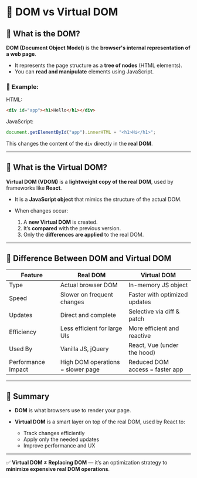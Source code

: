 # 📘 DOM vs Virtual DOM

## 🔹 What is the DOM?

**DOM (Document Object Model)** is the **browser's internal representation of a web page**.

* It represents the page structure as a **tree of nodes** (HTML elements).
* You can **read and manipulate** elements using JavaScript.

### 🧾 Example:

HTML:

```html
<div id="app"><h1>Hello</h1></div>
```

JavaScript:

```js
document.getElementById("app").innerHTML = "<h1>Hi</h1>";
```

This changes the content of the `div` directly in the **real DOM**.

---

## 🔸 What is the Virtual DOM?

**Virtual DOM (VDOM)** is a **lightweight copy of the real DOM**, used by frameworks like **React**.

* It is a **JavaScript object** that mimics the structure of the actual DOM.
* When changes occur:

  1. A **new Virtual DOM** is created.
  2. It’s **compared** with the previous version.
  3. Only the **differences are applied** to the real DOM.

---

## 🔁 Difference Between DOM and Virtual DOM

| Feature            | Real DOM                          | Virtual DOM                     |
| ------------------ | --------------------------------- | ------------------------------- |
| Type               | Actual browser DOM                | In-memory JS object             |
| Speed              | Slower on frequent changes        | Faster with optimized updates   |
| Updates            | Direct and complete               | Selective via diff & patch      |
| Efficiency         | Less efficient for large UIs      | More efficient and reactive     |
| Used By            | Vanilla JS, jQuery                | React, Vue (under the hood)     |
| Performance Impact | High DOM operations = slower page | Reduced DOM access = faster app |

---

## 📌 Summary

* **DOM** is what browsers use to render your page.
* **Virtual DOM** is a smart layer on top of the real DOM, used by React to:

  * Track changes efficiently
  * Apply only the needed updates
  * Improve performance and UX

---

✅ **Virtual DOM ≠ Replacing DOM** — it’s an optimization strategy to **minimize expensive real DOM operations**.
